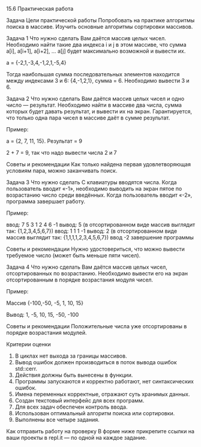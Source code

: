 15.6 Практическая работа

Задача
Цели практической работы
Попробовать на практике алгоритмы поиска в массиве.
Изучить основные алгоритмы сортировки массивов.


Задача 1
Что нужно сделать
Вам даётся массив целых чисел. Необходимо найти такие два индекса i и j в этом массиве,
что сумма a[i], a[i+1], a[i+2], … a[j] будет максимально возможной и вывести их.

a = {-2,1,-3,4,-1,2,1,-5,4}

Тогда наибольшая сумма последовательных элементов находится между
индексами 3 и 6: {4,-1,2,1}, сумма = 6. Необходимо вывести 3 и 6.


Задача 2
Что нужно сделать
Вам даётся массив целых чисел и одно число — результат.
Необходимо найти в массиве два числа, сумма которых будет давать результат,
и вывести их на экран. Гарантируется, что только одна пара чисел в массиве
даёт в сумме результат.

Пример:

a = {2, 7, 11, 15}. Результат = 9

2 + 7 = 9, так что надо вывести числа 2 и 7

Советы и рекомендации
Как только найдена первая удовлетворяющая условиям пара, можно заканчивать поиск.


Задача 3
Что нужно сделать
С клавиатуры вводятся числа. Когда пользователь вводит «-1»,  необходимо выводить
на экран пятое по возрастанию число среди введённых. Когда пользователь вводит «-2»,
программа завершает работу.

Пример:

ввод: 7 5 3 1 2 4 6 -1
вывод: 5 (в отсортированном виде массив выглядит так: {1,2,3,4,5,6,7})
ввод: 1 1 1 -1
вывод: 2 (в отсортированном виде массив выглядит так: {1,1,1,1,2,3,4,5,6,7})
ввод -2
завершение программы

Советы и рекомендации
Нужно удостовериться, что можно вывести требуемое число (может быть меньше пяти чисел).

Задача 4
Что нужно сделать
Вам даётся массив целых чисел, отсортированных по возрастанию.
Необходимо вывести его на экран отсортированным в порядке возрастания модуля чисел.

Пример:

Массив {-100,-50, -5, 1, 10, 15}

Вывод: 1, -5, 10, 15, -50, -100

Советы и рекомендации
Положительные числа уже отсортированы в порядке возрастания модулей.



Критерии оценки
1. В циклах нет выхода за границы массивов.
2. Вывод ошибок должен производиться в поток вывода ошибок std::cerr.
3. Действия должны быть вынесены в функции.
4. Программы запускаются и корректно работают, нет синтаксических ошибок.
5. Имена переменных корректные, отражают суть хранимых данных.
6. Создан текстовый интерфейс для всех программ.
7. Для всех задач обеспечен контроль ввода.
8. Использован оптимальный алгоритм поиска или сортировки.
9. Выполнены все четыре задания.

Как отправить работу на проверку
В форме ниже прикрепите ссылки на ваши проекты в repl.it — по одной на каждое задание.
